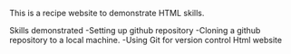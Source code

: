 This is a recipe website to demonstrate HTML skills.

Skills demonstrated
-Setting up github repository 
-Cloning a github repository to a local machine.
-Using Git for version control
Html website
